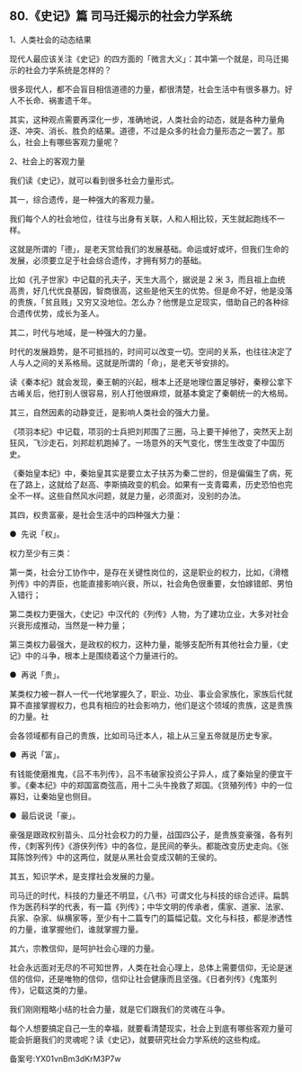## 80.《史记》篇 司马迁揭示的社会力学系统
1、人类社会的动态结果


现代人最应该关注《史记》的四方面的「微言大义」：其中第一个就是，司马迁揭示的社会力学系统是怎样的？


很多现代人，都不会盲目相信道德的力量，都很清楚，社会生活中有很多暴力。好人不长命、祸害遗千年。


其实，这种观点需要再深化一步，准确地说，人类社会的动态，就是各种力量角逐、冲突、消长、胜负的结果。道德，不过是众多的社会力量形态之一罢了。那么，社会上有哪些客观力量呢？


2、社会上的客观力量


我们读《史记》，就可以看到很多社会力量形式。


其一，综合遗传，是一种强大的客观力量。


我们每个人的社会地位，往往与出身有关联，人和人相比较，天生就起跑线不一样。


这就是所谓的「德」，是老天赏给我们的发展基础。命运或好或坏，但我们生命的发展，必须要立足于社会综合遗传，才拥有努力的基础。


比如《孔子世家》中记载的孔夫子，天生大高个，据说是 2 米 3，而且祖上血统高贵，好几代优良基因，智商很高，这些是他天生的优势。但是命不好，他是没落的贵族，「贫且贱」又穷又没地位。怎么办？他愣是立足现实，借助自己的各种综合遗传优势，成长为圣人。


其二，时代与地域，是一种强大的力量。


时代的发展趋势，是不可抵挡的，时间可以改变一切。空间的关系，也往往决定了人与人之间的关系格局。这就是所谓的「命」，是老天爷安排的。


读《秦本纪》就会发现，秦王朝的兴起，根本上还是地理位置足够好，秦穆公拿下古崤关后，他打别人很容易，别人打他很麻烦，就基本奠定了秦朝统一的大格局。


其三，自然因素的动静变迁，是影响人类社会的强大力量。


《项羽本纪》中记载，项羽的士兵把刘邦围了三圈，马上要干掉他了，突然天上刮狂风，飞沙走石，刘邦趁机跑掉了。一场意外的天气变化，愣生生改变了中国历史。


《秦始皇本纪》中，秦始皇其实是要立太子扶苏为秦二世的，但是偏偏生了病，死在了路上，这就给了赵高、李斯搞政变的机会。如果有一支青霉素，历史恐怕也完全不一样。这些自然风水问题，就是力量，必须面对，没别的办法。


其四，权贵富豪，是社会生活中的四种强大力量：


●  先说「权」。


权力至少有三类：


第一类，社会分工协作中，是存在关键性岗位的，这是职业的权力，比如，《滑稽列传》中的弄臣，也能直接影响兴衰，所以，社会角色很重要，女怕嫁错郎、男怕入错行；


第二类权力更强大，《史记》中汉代的《列传》人物，为了建功立业，大多对社会兴衰形成推动，当然是一种力量；


第三类权力最强大，是政权的权力，这种力量，能够支配所有其他社会力量，《史记》中的斗争，根本上是围绕着这个力量进行的。


●  再说「贵」。


某类权力被一群人一代一代地掌握久了，职业、功业、事业会家族化，家族后代就算不直接掌握权力，也具有相应的社会影响力，他们是这个领域的贵族，这是贵族的力量。社


会各领域都有自己的贵族，比如司马迁本人，祖上从三皇五帝就是历史专家。


●  再说「富」。


有钱能使磨推鬼，《吕不韦列传》，吕不韦破家投资公子异人，成了秦始皇的便宜干爹。《秦本纪》中的郑国富商弦高，用十二头牛挽救了郑国。《货殖列传》中的一位寡妇，让秦始皇也侧目。


●  最后说说「豪」。


豪强是跟政权别苗头、瓜分社会权力的力量，战国四公子，是贵族变豪强，各有列传，《刺客列传》《游侠列传》中的各位，是民间的拳头。都能改变历史走向。《张耳陈馀列传》中的这两位，就是从黑社会变成汉朝的王侯的。


其五，知识学术，是支撑社会发展的力量。


司马迁的时代，科技的力量还不明显，《八书》可谓文化与科技的综合述评。扁鹊作为医药科学的代表，有一篇《列传》；中华文明的传承者，儒家、道家、法家、兵家、杂家、纵横家等，至少有十二篇专门的篇幅记载。文化与科技，都是渗透性的力量，谁掌握他们，谁就掌握力量。


其六，宗教信仰，是呵护社会心理的力量。


社会永远面对无尽的不可知世界，人类在社会心理上，总体上需要信仰，无论是迷信的信仰，还是唯物的信仰，信仰让社会健康而且坚强。《日者列传》《鬼策列传》，记载这类的力量。


我们刚刚粗略小结的社会力量，就是它们跟我们的灵魂在斗争。


每个人想要搞定自己一生的幸福，就要看清楚现实，社会上到底有哪些客观力量可能会折磨我们的灵魂呢？读《史记》，就要研究社会力学系统的这些构成。


备案号:YX01vnBm3dKrM3P7w

